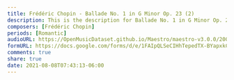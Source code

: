 ```yaml
---
title: Frédéric Chopin - Ballade No. 1 in G Minor Op. 23 (2)
description: This is the description for Ballade No. 1 in G Minor Op. 23 by Frédéric Chopin
composers: [Frédéric Chopin]
periods: [Romantic]
audioURL: https://OpenMusicDataset.github.io/Maestro/maestro-v3.0.0/2004/MIDI-Unprocessed_SMF_17_R1_2004_01-03_ORIG_MID--AUDIO_17_R1_2004_06_Track06_wav.midi
formURL: https://docs.google.com/forms/d/e/1FAIpQLSeCIHhTepedTX-BYapxkCRYDtfsWTPJfF11fpgFNQvDA2uQ7w/viewform
comments: true
share: true
date: 2021-08-08T07:43:13-06:00
---
```

